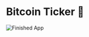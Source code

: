 
# Bitcoin Ticker 🤑




![Finished App](https://github.com/londonappbrewery/Images/blob/master/bitcoin-flutter-demo.gif)

